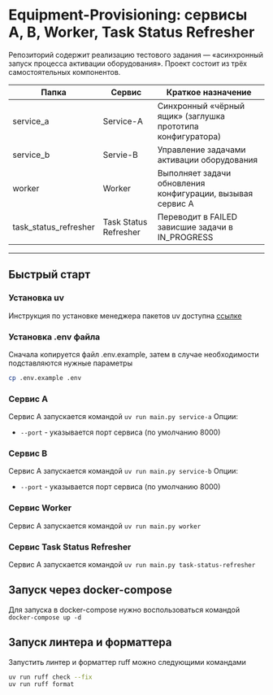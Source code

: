 # Equipment-Provisioning: сервисы A, B, Worker, Task Status Refresher

Репозиторий содержит реализацию тестового задания — «асинхронный запуск процесса активации оборудования». 
Проект состоит из трёх самостоятельных компонентов.

| Папка                 | Сервис                | Краткое назначение                                          |
|-----------------------|-----------------------|-------------------------------------------------------------|
| service_a             | Service-A             | Синхронный «чёрный ящик» (заглушка прототипа конфигуратора) |
| service_b             | Servie-B              | Управление задачами активации оборудования                  |  
| worker                | Worker                | Выполняет задачи обновления конфигурации, вызывая сервис А  |
| task_status_refresher | Task Status Refresher | Переводит в FAILED зависшие задачи в IN_PROGRESS            |

---

## Быстрый старт

### Установка uv
Инcтрукция по установке менеджера пакетов uv доступна [ссылке](https://docs.astral.sh/uv/getting-started/installation/#installation-methods)

### Установка .env файла
Сначала копируется файл .env.example, затем в случае необходимости подставляются нужные параметры
```bash
cp .env.example .env
```

###  Сервис A
Сервис А запускается командой `uv run main.py service-a`
Опции: 
 - `--port` - указывается порт сервиса (по умолчанию 8000)

###  Сервис B
Сервис А запускается командой `uv run main.py service-b`
Опции: 
 - `--port` - указывается порт сервиса (по умолчанию 8000)

###  Сервис Worker
Сервис А запускается командой `uv run main.py worker`

###  Сервис Task Status Refresher
Сервис А запускается командой `uv run main.py task-status-refresher`

## Запуск через docker-compose
Для запуска в docker-compose нужно воспользоваться командой `docker-compose up -d`

## Запуск линтера и форматтера
Запустить линтер и форматтер ruff можно следующими командами
```bash
uv run ruff check --fix
uv run ruff format
```
